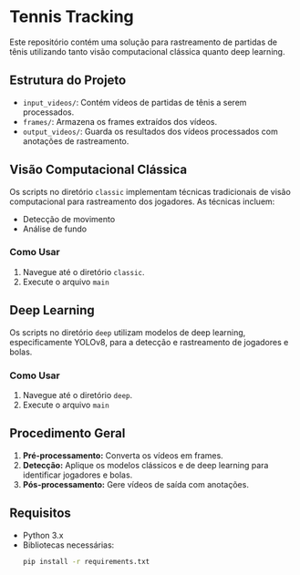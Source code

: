 # Tennis Tracking

Este repositório contém uma solução para rastreamento de partidas de tênis utilizando tanto visão computacional clássica quanto deep learning.

## Estrutura do Projeto

- `input_videos/`: Contém vídeos de partidas de tênis a serem processados.
- `frames/`: Armazena os frames extraídos dos vídeos.
- `output_videos/`: Guarda os resultados dos vídeos processados com anotações de rastreamento.

## Visão Computacional Clássica

Os scripts no diretório `classic` implementam técnicas tradicionais de visão computacional para rastreamento dos jogadores. As técnicas incluem:
- Detecção de movimento
- Análise de fundo

### Como Usar
1. Navegue até o diretório `classic`.
2. Execute o arquivo `main`

## Deep Learning

Os scripts no diretório `deep` utilizam modelos de deep learning, especificamente YOLOv8, para a detecção e rastreamento de jogadores e bolas.

### Como Usar
1. Navegue até o diretório `deep`.
2. Execute o arquivo `main`

## Procedimento Geral

1. **Pré-processamento:** Converta os vídeos em frames.
2. **Detecção:** Aplique os modelos clássicos e de deep learning para identificar jogadores e bolas.
3. **Pós-processamento:** Gere vídeos de saída com anotações.

## Requisitos

- Python 3.x
- Bibliotecas necessárias:
    ```sh
    pip install -r requirements.txt
    ```

